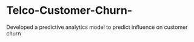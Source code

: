 # Telco-Customer-Churn-
Developed a predictive analytics model to predict influence on customer churn
